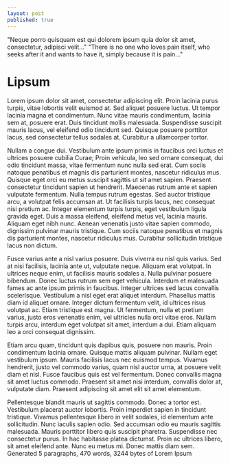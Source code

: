 ```yaml
---
layout: post
published: true
---
```



"Neque porro quisquam est qui dolorem ipsum quia dolor sit amet, consectetur, adipisci velit..."
"There is no one who loves pain itself, who seeks after it and wants to have it, simply because it is pain..."

# Lipsum

Lorem ipsum dolor sit amet, consectetur adipiscing elit. Proin lacinia purus turpis, vitae lobortis velit euismod at. Sed aliquet posuere luctus. Ut tempor lacinia magna et condimentum. Nunc vitae mauris condimentum, lacinia sem at, posuere erat. Duis tincidunt mollis malesuada. Suspendisse suscipit mauris lacus, vel eleifend odio tincidunt sed. Quisque posuere porttitor lacus, sed consectetur tellus sodales at. Curabitur a ullamcorper tortor.

Nullam a congue dui. Vestibulum ante ipsum primis in faucibus orci luctus et ultrices posuere cubilia Curae; Proin vehicula, leo sed ornare consequat, dui odio tincidunt massa, vitae fermentum nunc nulla sed erat. Cum sociis natoque penatibus et magnis dis parturient montes, nascetur ridiculus mus. Quisque eget orci eu metus suscipit sagittis ut sit amet sapien. Praesent consectetur tincidunt sapien ut hendrerit. Maecenas rutrum ante et sapien vulputate fermentum. Nulla tempus rutrum egestas. Sed auctor tristique arcu, a volutpat felis accumsan at. Ut facilisis turpis lacus, nec consequat nisi pretium ac. Integer elementum turpis turpis, eget vestibulum ligula gravida eget. Duis a massa eleifend, eleifend metus vel, lacinia mauris. Aliquam eget nibh nunc. Aenean venenatis justo vitae sapien commodo, dignissim pulvinar mauris tristique. Cum sociis natoque penatibus et magnis dis parturient montes, nascetur ridiculus mus. Curabitur sollicitudin tristique lacus non dictum.

Fusce varius ante a nisl varius posuere. Duis viverra eu nisl quis varius. Sed at nisi facilisis, lacinia ante ut, vulputate neque. Aliquam erat volutpat. In ultrices neque enim, ut facilisis mauris sodales a. Nulla pulvinar posuere bibendum. Donec luctus rutrum sem eget vehicula. Interdum et malesuada fames ac ante ipsum primis in faucibus. Integer ultrices sed lacus convallis scelerisque. Vestibulum a nisl eget erat aliquet interdum. Phasellus mattis diam id aliquet ornare. Integer dictum fermentum velit, id ultrices risus volutpat ac. Etiam tristique est magna. Ut fermentum, nulla et pretium varius, justo eros venenatis enim, vel ultricies nulla orci vitae eros. Nullam turpis arcu, interdum eget volutpat sit amet, interdum a dui. Etiam aliquam leo a orci consequat dignissim.

Etiam arcu quam, tincidunt quis dapibus quis, posuere non mauris. Proin condimentum lacinia ornare. Quisque mattis aliquam pulvinar. Nullam eget vestibulum ipsum. Mauris facilisis lacus nec euismod tempus. Vivamus hendrerit, justo vel commodo varius, quam nisl auctor urna, at posuere velit diam et nisl. Fusce faucibus quis est vel fermentum. Donec convallis magna sit amet luctus commodo. Praesent sit amet nisi interdum, convallis dolor at, vulputate diam. Praesent adipiscing sit amet elit sit amet elementum.

Pellentesque blandit mauris ut sagittis commodo. Donec a tortor est. Vestibulum placerat auctor lobortis. Proin imperdiet sapien in tincidunt tristique. Vivamus pellentesque libero in velit sodales, id elementum ante sollicitudin. Nunc iaculis sapien odio. Sed accumsan odio eu mauris sagittis malesuada. Mauris porttitor libero quis suscipit pharetra. Suspendisse nec consectetur purus. In hac habitasse platea dictumst. Proin ac ultrices libero, sit amet eleifend ante. Nunc eu metus mi. Donec mattis diam sem.
Generated 5 paragraphs, 470 words, 3244 bytes of Lorem Ipsum
